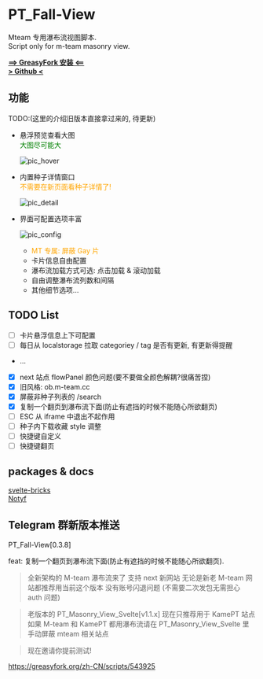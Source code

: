 # PT_Fall-View

Mteam 专用瀑布流视图脚本.  
Script only for m-team masonry view.

[**==> GreasyFork 安装 <==**](https://greasyfork.org/zh-CN/scripts/543925-pt瀑布流视图)  
[**> Github <**](https://github.com/KesaubeEire/PT_Fall-View)

## 功能

TODO:(这里的介绍旧版本直接拿过来的, 待更新)

- 悬浮预览查看大图
  <br>
  <span style="color:green;">大图尽可能大</span>

  ![pic_hover](https://raw.githubusercontent.com/KesaubeEire/PT_Masonry_View_Svelte/newMT/readme/pic_hover.png)

- 内置种子详情窗口
  <br>
  <span style="color:orange;">不需要在新页面看种子详情了!</span>

  ![pic_detail](https://raw.githubusercontent.com/KesaubeEire/PT_Masonry_View_Svelte/newMT/readme/pic_detail.png)

- 界面可配置选项丰富

  ![pic_config](https://raw.githubusercontent.com/KesaubeEire/PT_Masonry_View_Svelte/newMT/readme/pic_config.png)

  - <span style="color:orange;">MT 专属: 屏蔽 Gay 片</span>
  - 卡片信息自由配置
  - 瀑布流加载方式可选: 点击加载 & 滚动加载
  - 自由调整瀑布流列数和间隔
  - 其他细节选项...

## TODO List

- [ ] 卡片悬浮信息上下可配置
- [ ] 每日从 localstorage 拉取 categoriey / tag 是否有更新, 有更新得提醒
- ...
- [x] next 站点 flowPanel 颜色问题(要不要做全颜色解耦?很痛苦捏)
- [x] 旧风格: ob.m-team.cc
- [x] 屏蔽非种子列表的 /search
- [x] 复制一个翻页到瀑布流下面(防止有遮挡的时候不能随心所欲翻页)
- [ ] ESC 从 iframe 中退出不起作用
- [ ] 种子内下载收藏 style 调整
- [ ] 快捷键自定义
- [ ] 快捷键翻页

## packages & docs

[svelte-bricks](https://bricks.janosh.dev/)  
[Notyf](https://github.com/caroso1222/notyf)

## Telegram 群新版本推送

PT_Fall-View[0.3.8]

feat: 复制一个翻页到瀑布流下面(防止有遮挡的时候不能随心所欲翻页).

> 全新架构的 M-team 瀑布流来了
> 支持 next 新网站
> 无论是新老 M-team 网站都推荐用当前这个版本
> 没有账号闪退问题 (不需要二次发包无需担心 auth 问题)

> 老版本的 PT_Masonry_View_Svelte[v1.1.x] 现在只推荐用于 KamePT 站点
> 如果 M-team 和 KamePT 都用瀑布流请在 PT_Masonry_View_Svelte 里手动屏蔽 mteam 相关站点

> 现在邀请你提前测试!

https://greasyfork.org/zh-CN/scripts/543925
